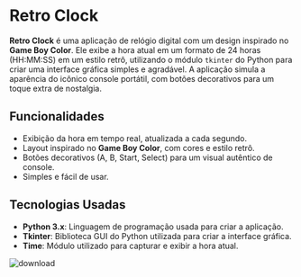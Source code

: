 # Retro Clock

**Retro Clock** é uma aplicação de relógio digital com um design inspirado no **Game Boy Color**. Ele exibe a hora atual em um formato de 24 horas (HH:MM:SS) em um estilo retrô, utilizando o módulo `tkinter` do Python para criar uma interface gráfica simples e agradável. A aplicação simula a aparência do icônico console portátil, com botões decorativos para um toque extra de nostalgia.

## Funcionalidades

- Exibição da hora em tempo real, atualizada a cada segundo.
- Layout inspirado no **Game Boy Color**, com cores e estilo retrô.
- Botões decorativos (A, B, Start, Select) para um visual autêntico de console.
- Simples e fácil de usar.

## Tecnologias Usadas

- **Python 3.x**: Linguagem de programação usada para criar a aplicação.
- **Tkinter**: Biblioteca GUI do Python utilizada para criar a interface gráfica.
- **Time**: Módulo utilizado para capturar e exibir a hora atual.

![download](https://github.com/user-attachments/assets/e45de128-ad01-4f50-92bc-c46335f68592)
